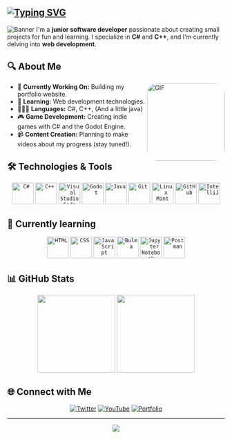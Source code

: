 [![Typing SVG](https://readme-typing-svg.demolab.com?font=Fira+Code&weight=600&size=30&duration=2000&color=3189F7&center=true&vCenter=true&multiline=true&repeat=false&width=1200&height=100&lines=This+is+Civer_mau;And+welcome+to+my+GitHub+account)](https://git.io/typing-svg)
---
![Banner](https://yt3.googleusercontent.com/Z0EpFfOExGOFFC5s7kENvtXESh0O9Jm8xRFxjFhOy3OPN72qvlmzmdqj8FJ59nTHPoRRM05o=w1707-fcrop64=1,00005a57ffffa5a8-k-c0xffffffff-no-nd-rj)
I'm a **junior software developer** passionate about creating small projects for fun and learning. I specialize in **C#** and **C++**, and I'm currently delving into **web development**.

## 🔍 About Me
<img align="right" alt="GIF" src="[https://raw.githubusercontent.com/Civermau/YuiCountryPics/refs/heads/master/MAURITIUS.jpg?token=GHSAT0AAAAAAC4RXGID6C6S4VOHYQRX5ZOSZ4CAAEQ](https://github.com/Civermau/Country-Mentioned-Bot/blob/master/Images/MAURITIUS.jpg?raw=true)" style="border-radius: 24px; width: 180px" />

- 🔭 **Currently Working On:** Building my portfolio website.
- 🌱 **Learning:** Web development technologies.
- 👨🏽‍💻 **Languages:** C#, C++, (And a little java)
- 🎮 **Game Development:** Creating indie games with C# and the Godot Engine.
- 📹 **Content Creation:** Planning to make videos about my progress (stay tuned!).

## 🛠️ Technologies & Tools
<div align="center">
	<code><img width="50" src="https://user-images.githubusercontent.com/25181517/121405384-444d7300-c95d-11eb-959f-913020d3bf90.png" alt="C#" title="C#"/></code>
	<code><img width="50" src="https://user-images.githubusercontent.com/25181517/192106073-90fffafe-3562-4ff9-a37e-c77a2da0ff58.png" alt="C++" title="C++"/></code>
	<code><img width="50" src="https://user-images.githubusercontent.com/25181517/192108891-d86b6220-e232-423a-bf5f-90903e6887c3.png" alt="Visual Studio Code" title="Visual Studio Code"/></code>
	<code><img width="50" src="https://user-images.githubusercontent.com/25181517/193427942-3abc320a-1c9e-4316-bac0-cb8b280b669f.png" alt="Godot" title="Godot"/></code>
	<code><img width="50" src="https://user-images.githubusercontent.com/25181517/117201156-9a724800-adec-11eb-9a9d-3cd0f67da4bc.png" alt="Java" title="Java"/></code>
	<code><img width="50" src="https://user-images.githubusercontent.com/25181517/192108372-f71d70ac-7ae6-4c0d-8395-51d8870c2ef0.png" alt="Git" title="Git"/></code>
	<code><img width="50" src="https://user-images.githubusercontent.com/25181517/186884159-4b5e122b-95de-4a32-b10b-7f6fdffa4c5a.png" alt="Linux Mint" title="Linux Mint"/></code>
	<code><img width="50" src="https://user-images.githubusercontent.com/25181517/192108374-8da61ba1-99ec-41d7-80b8-fb2f7c0a4948.png" alt="GitHub" title="GitHub"/></code>
	<code><img width="50" src="https://user-images.githubusercontent.com/25181517/192108890-200809d1-439c-4e23-90d3-b090cf9a4eea.png" alt="IntelliJ" title="IntelliJ"/></code>
</div>

## 📖 Currently learning
<div align="center">
	<code><img width="50" src="https://user-images.githubusercontent.com/25181517/192158954-f88b5814-d510-4564-b285-dff7d6400dad.png" alt="HTML" title="HTML"/></code>
	<code><img width="50" src="https://user-images.githubusercontent.com/25181517/183898674-75a4a1b1-f960-4ea9-abcb-637170a00a75.png" alt="CSS" title="CSS"/></code>
	<code><img width="50" src="https://user-images.githubusercontent.com/25181517/117447155-6a868a00-af3d-11eb-9cfe-245df15c9f3f.png" alt="JavaScript" title="JavaScript"/></code>
	<code><img width="50" src="https://github-production-user-asset-6210df.s3.amazonaws.com/136815194/268487504-e5fe87f3-f2ee-419d-8299-14dc573f3603.png" alt="Bulma" title="Bulma"/></code>
	<code><img width="50" src="https://user-images.githubusercontent.com/25181517/183914128-3fc88b4a-4ac1-40e6-9443-9a30182379b7.png" alt="Jupyter Notebook" title="Jupyter Notebook"/></code>
	<code><img width="50" src="https://user-images.githubusercontent.com/25181517/192109061-e138ca71-337c-4019-8d42-4792fdaa7128.png" alt="Postman" title="Postman"/></code>
</div>

## 📊 GitHub Stats

<div align="center">
  <img height="180px" src="https://github-readme-stats.vercel.app/api?username=Civermau&show_icons=true&theme=merko&hide_rank=true&bg_color=90,000000,1C2600"/>
  <img height="180px" src="https://github-readme-stats.vercel.app/api/top-langs/?username=Civermau&layout=compact&theme=merko&card_width=495&bg_color=90,000000,273500"/>
</div>

## 🌐 Connect with Me

<div align="center">

[![Twitter](https://img.shields.io/badge/Twitter-1DA1F2?style=for-the-badge&logo=x&logoColor=white)](https://x.com/Civer_mau)
[![YouTube](https://img.shields.io/badge/YouTube-FF0000?style=for-the-badge&logo=youtube&logoColor=white)](https://www.youtube.com/channel/UCFNvnn9YP3WWTJEN0ro-UKg)
[![Portfolio](https://img.shields.io/badge/Website-FF7139?style=for-the-badge&logo=firefox&logoColor=white)](https://civermau.dev/)

</div>

---
<div align="center">

![](https://api.visitorbadge.io/api/VisitorHit?user=Civermau&repo=Civermau&countColor=%237B1E7A)

</div>



